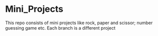 # Mini_Projects

This repo consists of mini projects like rock, paper and scissor; number guessing game etc.
Each branch is a different project
